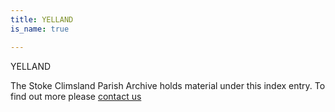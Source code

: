 ```yaml
---
title: YELLAND
is_name: true

---
```


YELLAND


The Stoke Climsland Parish Archive holds material under this index entry. To find out more please [contact us](/contact/)
